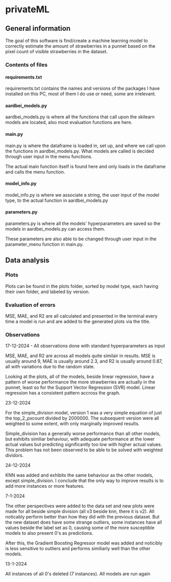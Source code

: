 # privateML
## General information
The goal of this software is find/create a machine learning model to correctly estimate the amount of strawberries in a punnet based on the pixel count of visible strawberries in the dataset.
### Contents of files
#### requirements.txt
requirements.txt contains the names and versions of the packages I have installed on this PC, most of them I do use or need, some are irrelevant.

#### aardbei_models.py
aardbei_models.py is where all the functions that call upon the skilearn models are located, also most evaluation functions are here.

#### main.py
main.py is where the dataframe is loaded in, set up, and where we call upon the functions in aardbei_models.py. What models are called is decided through user input in the menu functions.

The actual main function itself is found here and only loads in the dataframe and calls the menu function.

#### model_info.py
model_info.py is where we associate a string, the user input of the model type, to the actual function in aardbei_models.py

#### parameters.py
parameters.py is where all the models' hyperparameters are saved so the models in aardbei_models.py can access them.

These parameters are also able to be changed through user input in the parameter_menu function in main.py.

## Data analysis
### Plots
Plots can be found in the plots folder, sorted by model type, each having their own folder, and labeled by version.

### Evaluation of errors
MSE, MAE, and R2 are all calculated and presented in the terminal every time a model is run and are added to the generated plots via the title.

### Observations
17-12-2024 - All observations done with standard hyperparameters as input

MSE, MAE, and R2 are across all models quite similair in results. MSE is usually around 9, MAE is usually around 2.3, and R2 is usually around 0.87, all with variations due to the random state.

Looking at the plots, all of the models, beside linear regression, have a pattern of worse performance the more strawberries are actually in the punnet, least so for the Support Vector Regression (SVR) model. Linear regression has a consistent pattern accross the graph.

23-12-2024

For the simple_division model, version 1 was a very simple equation of just the top_2_pxcount divided by 2000000. The subsequent version were all weighted to some extent, with only marginally improved results.

Simple_division has a generally worse performance than all other models, but exhibits similiar behaviour, with adequate performance at the lower actual values but predicting significantly too low with higher actual values. This problem has not been observed to be able to be solved with weighted dividors.

24-12-2024

KNN was added and exhibits the same behaviour as the other models, except simple_division. I conclude that the only way to improve results is to add more instances or more features.

7-1-2024

The other perspectives were added to the data set and new plots were made for all beside simple division (all v3 beside knn, there it is v2). All noticably perform better than how they did with the previous dataset. But the new dataset does have some strange outliers, some instances have all values beside the label set as 0, causing some of the more susceptible models to also present 0's as predictions.

After this, the Gradient Boosting Regressor model was added and noticibly is less sensitive to outliers and performs similiarly well than the other models.

13-1-2024

All instances of all 0's deleted (7 instances). All models are run again